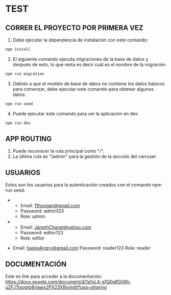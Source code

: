 # TEST

## CORRER EL PROYECTO POR PRIMERA VEZ
1. Debe ejecutar la dependencia de instalación con este comando:
```bash
npm install
```

2. El siguiente comando ejecuta migraciones de la base de datos y después de esto,
  lo que resta es decir cuál es el nombre de la migración
```bash
npm run migration
```

3. Debido a que el modelo de base de datos no contiene los datos básicos para comenzar,
debe ejecutar este comando para obtener algunos datos:
```bash
npm run seed
```

4. Puede ejecutar este comando para ver la aplicación en dev

```bash
npm run dev
```

## APP ROUTING
1. Puede reconocer la ruta principal como "/".
2. La última ruta es "/admin" para la gestión de la sección del carrusel.

## USUARIOS
Estos son los usuarios para la autenticación creados con el comando npm run seed:

* - Email: 11hoogan@gmail.com
  - Password: admin123
  - Role: admin

* - Email: JanethChanel@yahoo.com
  - Password: editor123
  - Role: editor

* Email: happyAngry@gmail.com
  Password: reader123
  Role: reader

## DOCUMENTACIÓN
Este es link para acceder a la documentación: https://docs.google.com/document/d/1a1vL4-g1Q0qR3iX6j-uZFJTtxogtp8rIawx2PX23XBo/edit?usp=sharing
